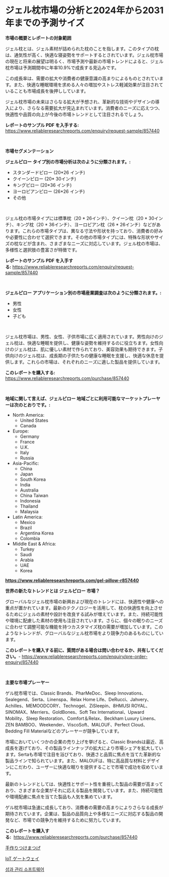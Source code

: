 <p><h1>ジェル枕市場の分析と2024年から2031年までの予測サイズ</h1></p><p><strong>市場の概要とレポートの対象範囲</strong></p>
<p><p>ジェル枕とは、ジェル素材が詰められた枕のことを指します。このタイプの枕は、通気性が高く、快適な寝姿勢をサポートするとされています。ジェル枕市場の現在と将来の展望は明るく、市場予測や最新の市場トレンドによると、ジェル枕市場は予測期間中に年率10.9%で成長する見込みです。</p><p>この成長率は、需要の拡大や消費者の健康意識の高まりによるものとされています。また、快適な睡眠環境を求める人々の増加やストレス軽減効果が注目されていることも市場成長を後押ししています。</p><p>ジェル枕市場の未来はさらなる拡大が予想され、革新的な技術やデザインの導入により、さらなる需要拡大が見込まれています。消費者のニーズに応えつつ、快適性や品質の向上が今後の市場トレンドとして注目されるでしょう。</p></p>
<p><strong>レポートのサンプル PDF を入手する:</strong> <a href="https://www.reliableresearchreports.com/enquiry/request-sample/857440">https://www.reliableresearchreports.com/enquiry/request-sample/857440</a></p>
<p>&nbsp;</p>
<p><strong>市場セグメンテーション</strong></p>
<p><strong>ジェルピロー タイプ別の市場分析は次のように分類されます。:</strong></p>
<p><ul><li>スタンダードピロー (20*26 インチ)</li><li>クイーンピロー (20* 30インチ)</li><li>キングピロー (20*36 インチ)</li><li>ヨーロピアンピロー (26*26 インチ)</li><li>その他</li></ul></p>
<p>&nbsp;</p>
<p><p>ジェル枕の市場タイプには標準枕（20 * 26インチ）、クイーン枕（20 * 30インチ）、キング枕（20 * 36インチ）、ヨーロピアン枕（26 * 26インチ）などがあります。これらの市場タイプは、異なる寸法や形状を持っており、消費者の好みや必要性に合わせて選択できます。その他の市場タイプには、特殊な形状やサイズの枕などが含まれ、さまざまなニーズに対応しています。ジェル枕の市場は、多様性と選択肢の豊富さが特徴です。</p></p>
<p><strong>レポートのサンプル PDF を入手する:</strong>&nbsp;<a href="https://www.reliableresearchreports.com/enquiry/request-sample/857440">https://www.reliableresearchreports.com/enquiry/request-sample/857440</a></p>
<p>&nbsp;</p>
<p><strong> ジェルピロー アプリケーション別の市場産業調査は次のように分類されます。:</strong></p>
<p><ul><li>男性</li><li>女性</li><li>子ども</li></ul></p>
<p>&nbsp;</p>
<p><p>ジェル枕市場は、男性、女性、子供市場に広く適用されています。男性向けのジェル枕は、快適な睡眠を提供し、健康な姿勢を維持するのに役立ちます。女性向けのジェル枕は、肌に優しい素材で作られており、美容効果も期待できます。子供向けのジェル枕は、成長期の子供たちの健康な睡眠を支援し、快適な休息を提供します。これらの市場は、それぞれのニーズに適した製品を提供しています。</p></p>
<p><strong>このレポートを購入する:</strong>&nbsp; <a href="https://www.reliableresearchreports.com/purchase/857440">https://www.reliableresearchreports.com/purchase/857440</a></p>
<p>&nbsp;</p>
<p><strong>地域に関して言えば、ジェルピロー 地域ごとに利用可能なマーケットプレーヤーは次のとおりです。:</strong></p>
<p><ul>
    <li>
        North America:
        <ul>
            <li>United States</li>
            <li>Canada</li>
        </ul>
    </li>
    <li>
        Europe:
        <ul>
            <li>Germany</li>
            <li>France</li>
            <li>U.K.</li>
            <li>Italy</li>
            <li>Russia</li>
        </ul>
    </li>
    <li>
        Asia-Pacific:
        <ul>
            <li>China</li>
            <li>Japan</li>
            <li>South Korea</li>
            <li>India</li>
            <li>Australia</li>
            <li>China Taiwan</li>
            <li>Indonesia</li>
            <li>Thailand</li>
            <li>Malaysia</li>
        </ul>
    </li>
    <li>
        Latin America:
        <ul>
            <li>Mexico</li>
            <li>Brazil</li>
            <li>Argentina Korea</li>
            <li>Colombia</li>
        </ul>
    </li>
    <li>
        Middle East & Africa:
        <ul>
            <li>Turkey</li>
            <li>Saudi</li>
            <li>Arabia</li>
            <li>UAE</li>
            <li>Korea</li>
        </ul>
    </li>
    </ul></p>
<p><strong><a href="https://www.reliableresearchreports.com/gel-pillow-r857440">https://www.reliableresearchreports.com/gel-pillow-r857440</a></strong>&nbsp;</p>
<p><strong>世界の新たなトレンドとは ジェルピロー 市場？</strong></p>
<p><p>グローバルなジェル枕市場の新興および現在のトレンドには、快適性や健康への重点が置かれています。最新のテクノロジーを活用して、枕の快適性を向上させるためにジェルの素材や設計を改良する試みが増えています。また、持続可能性や環境に配慮した素材の使用も注目されています。さらに、個々の眠りのニーズに合わせて調整可能な機能を持つカスタマイズ枕の需要が増加しています。このようなトレンドが、グローバルなジェル枕市場をより競争力のあるものにしています。</p></p>
<p><strong>このレポートを購入する前に、質問がある場合は問い合わせるか、共有してください。</strong>- <a href="https://www.reliableresearchreports.com/enquiry/pre-order-enquiry/857440">https://www.reliableresearchreports.com/enquiry/pre-order-enquiry/857440</a></p>
<p>&nbsp;</p>
<p><strong>主要な市場プレーヤー</strong></p>
<p><p>ゲル枕市場では、Classic Brands、PharMeDoc、Sleep Innovations、Sealegend、Serta、Linenspa、Relax Home Life、DeRucci、Jahvery、Achilles、MEMOODCORY、Technogel、ZiSleepin、8HMUSI ROYAL、SINOMAX、Merriers、GoldBones、Soft Tex International、Upward Mobility、Sleep Restoration、Comfort＆Relax、Beckham Luxury Linens、ZEN BAMBOO、Weekender、ViscoSoft、MALOUF、Perfect Cloud、Bedding Fill Materialなどのプレーヤーが競争しています。</p><p>市場においていくつかの企業の売り上げを挙げると、Classic Brandsは最近、高成長を遂げており、その製品ラインナップの拡大により市場シェアを拡大しています。Sertaも市場で注目を浴びており、快適さと品質に焦点を当てた革新的な製品ラインで知られています。また、MALOUFは、特に高品質な材料とデザインにこだわり、ユーザーに快適な眠りを提供することで市場で成功を収めています。</p><p>最新のトレンドとしては、快適性とサポート性を重視した製品の需要が高まっており、さまざまな企業がそれに応える製品を開発しています。また、持続可能性や環境配慮に焦点を当てた製品も人気を集めています。</p><p>ゲル枕市場は急速に成長しており、消費者の需要の高まりによりさらなる成長が期待されています。企業は、製品の品質向上や多様なニーズに対応する製品の開発など、市場での競争力を維持するために努力しています。</p></p>
<p><strong>このレポートを購入する:</strong>&nbsp;&nbsp;<a href="https://www.reliableresearchreports.com/purchase/857440">https://www.reliableresearchreports.com/purchase/857440</a></p>
<p><p><a href="https://github.com/laurenreichert/Market-Research-Report-List-1/blob/main/928902521420.md">手作りつけまつげ</a></p><p><a href="https://github.com/RodHoppe07/Market-Research-Report-List-1/blob/main/707505421421.md">IoT ゲートウェイ</a></p><p><a href="https://medium.com/@wallacecumfgmings567556/%EC%84%B1%EB%8A%A5-%EA%B4%80%EB%A6%AC-%EC%86%8C%ED%94%84%ED%8A%B8%EC%9B%A8%EC%96%B4-%EC%8B%9C%EC%9E%A5-%EC%9C%A0%ED%98%95-%EC%9D%91%EC%9A%A9-%EB%B0%8F-%EC%A7%80%EB%A6%AC%EC%97%90-%EB%8C%80%ED%95%9C-%ED%8F%AC%EA%B4%84%EC%A0%81%EC%9D%B8-%ED%8F%89%EA%B0%80-de49e17139f1">성과 관리 소프트웨어</a></p></p>